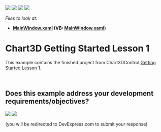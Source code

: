 <!-- default badges list -->
![](https://img.shields.io/endpoint?url=https://codecentral.devexpress.com/api/v1/VersionRange/128568283/21.1.5%2B)
[![](https://img.shields.io/badge/Open_in_DevExpress_Support_Center-FF7200?style=flat-square&logo=DevExpress&logoColor=white)](https://supportcenter.devexpress.com/ticket/details/T465540)
[![](https://img.shields.io/badge/📖_How_to_use_DevExpress_Examples-e9f6fc?style=flat-square)](https://docs.devexpress.com/GeneralInformation/403183)
[![](https://img.shields.io/badge/💬_Leave_Feedback-feecdd?style=flat-square)](#does-this-example-address-your-development-requirementsobjectives)
<!-- default badges end -->
<!-- default file list -->
*Files to look at*:

* **[MainWindow.xaml](./CS/Chart3D_Lesson1/MainWindow.xaml) (VB: [MainWindow.xaml](./VB/Chart3D_Lesson1/MainWindow.xaml))**
<!-- default file list end -->
# Chart3D Getting Started Lesson 1


This example contains the finished project from Chart3DControl <a href="https://documentation.devexpress.com/WPF/117575/Controls-and-Libraries/Charts-Suite/Chart3D-Control/Getting-Started/Lesson-1-Create-a-Simple-Unbound-3D-Chart">Getting Started Lesson 1</a>.

<br/>


<!-- feedback -->
## Does this example address your development requirements/objectives?

[<img src="https://www.devexpress.com/support/examples/i/yes-button.svg"/>](https://www.devexpress.com/support/examples/survey.xml?utm_source=github&utm_campaign=wpf-pivot-create-unbound-3d-chart&~~~was_helpful=yes) [<img src="https://www.devexpress.com/support/examples/i/no-button.svg"/>](https://www.devexpress.com/support/examples/survey.xml?utm_source=github&utm_campaign=wpf-pivot-create-unbound-3d-chart&~~~was_helpful=no)

(you will be redirected to DevExpress.com to submit your response)
<!-- feedback end -->
